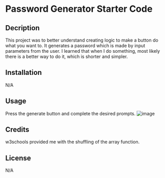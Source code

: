 # Password Generator Starter Code


## Decription
This project was to better understand creating logic to make a button do what you want to. It generates a password which is made by input parameters from the user. I learned that when I do something, most likely there is a better way to do it, which is shorter and simpler.


## Installation

N/A

## Usage

Press the generate button and complete the desired prompts.
![image](https://user-images.githubusercontent.com/114950818/201259783-f741baee-bcad-419c-baf7-882d349efb86.png)


## Credits

w3schools provided me with the shuffling  of the array function.

## License

N/A
